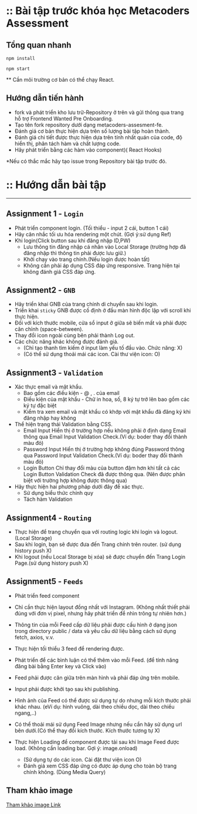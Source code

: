# :: Bài tập trước khóa học Metacoders Assessment
## Tổng quan nhanh

```
npm install

npm start
```

\*\* Cần môi trường cơ bản có thể chạy React.

## Hướng dẫn tiến hành

- fork và phát triển kho lưu trữ-Repository ở trên và gửi thông qua trang hỗ trợ Frontend Wanted Pre Onboarding.
- Tạo tên fork repository dưới dạng metacoders-assesment-fe.
- Đánh giá cơ bản thực hiện dựa trên số lượng bài tập hoàn thành.
- Đánh giá chi tiết được thực hiện dựa trên tính nhất quán của code, độ hiển thị, phân tách hàm và chất lượng code.
- Hãy phát triển bằng các hàm vào component)( React Hooks)

\*Nếu có thắc mắc hãy tạo issue trong Repository bài tập trước đó.

# :: Hướng dẫn bài tập

---

## Assignment 1 - `Login`

- Phát triển component login. (Tối thiểu - input 2 cái, button 1 cái)
- Hãy cân nhắc tối ưu hóa rendering một chút. (Gợi ý:sử dụng Ref)
- Khi login(Click button sau khi đăng nhập ID,PW)
  - Lưu thông tin đăng nhập cá nhân vào Local Storage (trường hợp đã đăng nhập thì thông tin phải được lưu giữ.)
  - Khởi chạy vào trang chính.(Nếu login được hoàn tất)
  - Không cần phải áp dụng CSS đáp ứng responsive. Trang hiện tại không đánh giá CSS đáp ứng.

## Assignment2 - `GNB`

- Hãy triển khai GNB của trang chính di chuyển sau khi login.
- Triển khai `sticky` GNB được cố định ở đầu màn hình độc lập với scroll khi thực hiện.
- Đối với kích thước mobile, cửa sổ input ở giữa sẽ biến mất và phải được căn chỉnh (space-between).
- Thay đổi icon ngoài cùng bên phải thành Log out.
- Các chức năng khác không được đánh giá.
  - (Chỉ tạo thanh tìm kiếm ở input làm yếu tố đầu vào. Chức năng: X)
  - (Có thể sử dụng thoải mái các icon. Cài thư viện icon: O)

## Assignment3 - `Validation`

- Xác thực email và mật khẩu.
  - Bao gồm các điều kiện - @ , .  của email
  - Điều kiện của mật khẩu - Chữ in hoa, số, 8 ký tự trở lên bao gồm các ký tự đặc biệt
  - Kiểm tra xem email và mật khẩu có khớp với mật khẩu đã đăng ký khi đăng nhập hay không
- Thể hiện trạng thái Validation bằng CSS.
  - Email Input
    Hiển thị ở trường hợp nếu không phải ở định dạng Email thông qua Email Input Validation Check.(Ví dụ: boder thay đổi thành màu đỏ)
  - Password Input
    Hiển thị ở trường hợp không đúng Password thông qua Password Input Validation Check.(Ví dụ: boder thay đổi thành màu đỏ)
  - Login Button
    Chỉ thay đổi màu của button đậm hơn khi tất cả các Login Button Validation Check đã được thông qua. (Nên được phân biệt với trường hợp không được thông qua)
- Hãy thực hiện hai phương pháp dưới đây để xác thực.
  - Sử dụng biểu thức chính quy
  - Tách hàm Validation

## Assignment4 - `Routing`

- Thực hiện để trang chuyển qua với routing logic khi login và logout. (Local Storage)
- Sau khi login, bạn sẽ được đưa đến Trang chính trên router. (sử dụng history push X)
- Khi logout (nếu Local Storage bị xóa) sẽ được chuyển đến Trang Login Page.(sử dụng history push X)

## Assignment5 - `Feeds`

- Phát triển feed component
- Chỉ cần thực hiện layout đồng nhất với Instagram. (Không nhất thiết phải đúng với đơn vị pixel, nhưng hãy phát triển để nhìn trông tự nhiên hơn.)
- Thông tin của mỗi Feed cấp dữ liệu phải được cấu hình ở dạng json trong directory public / data và yêu cầu dữ liệu bằng cách sử dụng fetch, axios, v.v.
- Thực hiện tối thiểu 3 feed để rendering được.
- Phát triển để các bình luận có thể thêm vào mỗi Feed. (để tính năng đăng bài bằng Enter key và Click vào)
- Feed phải được căn giữa trên màn hình và phải đáp ứng trên mobile.
- Input phải được khởi tạo sau khi publishing.
- Hình ảnh của Feed có thể được sử dụng tự do nhưng mỗi kích thước phải khác nhau. (eVí dụ: hình vuông, dài theo chiều dọc, dài theo chiều ngang,..)
- Có thể thoải mái sử dụng Feed Image nhưng nếu cần hãy sử dụng url bên dưới.(Có thể thay đổi kích thước. Kích thước tương tự X)

- Thực hiện Loading để component được tải sau khi Image Feed được load. (Không cần loading bar. Gợi ý: image.onload)
  - (Sử dụng tự do các icon. Cài đặt thư viện icon O)
  - Đánh giá xem CSS đáp ứng có được áp dụng cho toàn bộ trang chính không. (Dùng Media Query)

## Tham khảo image

[Tham khảo image Link](https://metacoders.notion.site/16693d033b094ec8ac3e6a821be70717)
